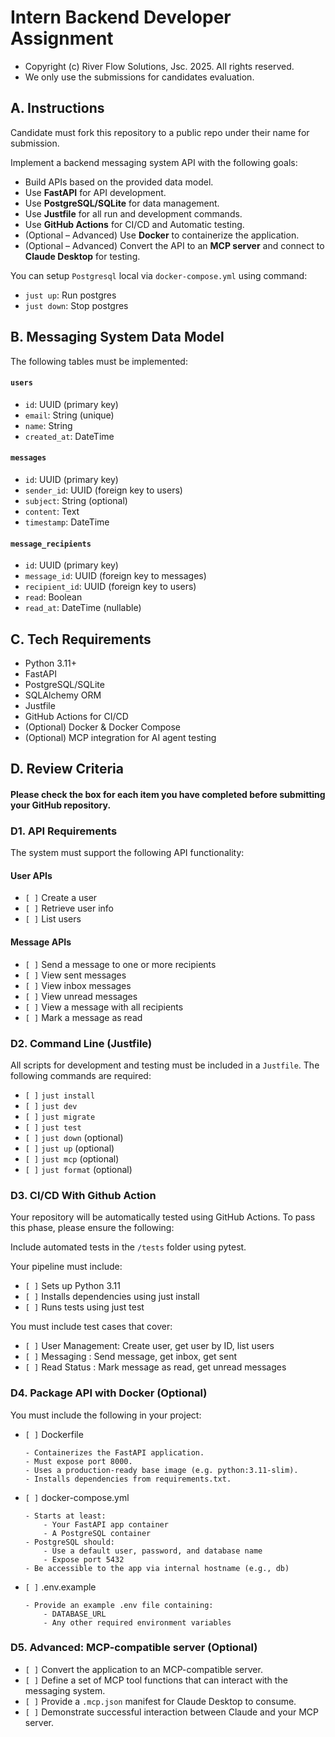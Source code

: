 # Intern Backend Developer Assignment
- Copyright (c) River Flow Solutions, Jsc. 2025. All rights reserved.
- We only use the submissions for candidates evaluation.

## A. Instructions
Candidate must fork this repository to a public repo under their name for submission.

Implement a backend messaging system API with the following goals:

- Build APIs based on the provided data model.
- Use **FastAPI** for API development.
- Use **PostgreSQL/SQLite** for data management.
- Use **Justfile** for all run and development commands.
- Use **GitHub Actions** for CI/CD and Automatic testing.
- (Optional – Advanced) Use **Docker** to containerize the application.
- (Optional – Advanced) Convert the API to an **MCP server** and connect to **Claude Desktop** for testing.

You can setup `Postgresql` local via `docker-compose.yml` using command:

- `just up`: Run postgres
- `just down`: Stop postgres

## B. Messaging System Data Model
The following tables must be implemented:

#### `users`
- `id`: UUID (primary key)
- `email`: String (unique)
- `name`: String
- `created_at`: DateTime

#### `messages`
- `id`: UUID (primary key)
- `sender_id`: UUID (foreign key to users)
- `subject`: String (optional)
- `content`: Text
- `timestamp`: DateTime

#### `message_recipients`
- `id`: UUID (primary key)
- `message_id`: UUID (foreign key to messages)
- `recipient_id`: UUID (foreign key to users)
- `read`: Boolean
- `read_at`: DateTime (nullable)

## C. Tech Requirements
- Python 3.11+
- FastAPI
- PostgreSQL/SQLite
- SQLAlchemy ORM
- Justfile
- GitHub Actions for CI/CD
- (Optional) Docker & Docker Compose
- (Optional) MCP integration for AI agent testing

## D. Review Criteria
#### **Please check the box for each item you have completed before submitting your GitHub repository.**

### D1. API Requirements

The system must support the following API functionality:

#### User APIs
- `[ ]` Create a user
- `[ ]` Retrieve user info
- `[ ]` List users

#### Message APIs
- `[ ]` Send a message to one or more recipients
- `[ ]` View sent messages
- `[ ]` View inbox messages
- `[ ]` View unread messages
- `[ ]` View a message with all recipients
- `[ ]` Mark a message as read

### D2. Command Line (Justfile)

All scripts for development and testing must be included in a `Justfile`. The following commands are required:

- `[ ]` `just install`
- `[ ]` `just dev`
- `[ ]` `just migrate`
- `[ ]` `just test`
- `[ ]` `just down` (optional)
- `[ ]` `just up` (optional)
- `[ ]` `just mcp` (optional)
- `[ ]` `just format` (optional)

### D3. CI/CD With Github Action
Your repository will be automatically tested using GitHub Actions. To pass this phase, please ensure the following:

Include automated tests in the `/tests` folder using pytest.

Your pipeline must include:

- `[ ]` Sets up Python 3.11
- `[ ]` Installs dependencies using just install
- `[ ]` Runs tests using just test

You must include test cases that cover:

- `[ ]` User Management: Create user, get user by ID, list users
- `[ ]` Messaging : Send message, get inbox, get sent
- `[ ]` Read Status : Mark message as read, get unread messages

### D4. Package API with Docker (Optional)
You must include the following in your project:

- `[ ]` Dockerfile
	```
	- Containerizes the FastAPI application.
	- Must expose port 8000.
	- Uses a production-ready base image (e.g. python:3.11-slim).
	- Installs dependencies from requirements.txt.
	```
- `[ ]` docker-compose.yml
	```
	- Starts at least:
		- Your FastAPI app container
		- A PostgreSQL container
	- PostgreSQL should:
		- Use a default user, password, and database name
		- Expose port 5432
	- Be accessible to the app via internal hostname (e.g., db)
	```
- `[ ]` .env.example
	```
	- Provide an example .env file containing:
		- DATABASE_URL
		- Any other required environment variables
	```

### D5. Advanced: MCP-compatible server (Optional)

- `[ ]` Convert the application to an MCP-compatible server.
- `[ ]` Define a set of MCP tool functions that can interact with the messaging system.
- `[ ]` Provide a `.mcp.json` manifest for Claude Desktop to consume.
- `[ ]` Demonstrate successful interaction between Claude and your MCP server.

